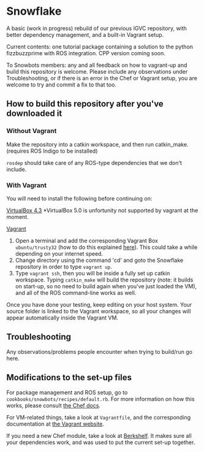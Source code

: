 # Snowflake

A basic (work in progress) rebuild of our previous IGVC repository, with better dependency management, and a built-in Vagrant setup.

Current contents: one tutorial package containing a solution to the python fizzbuzzprime with ROS integration. CPP version coming soon.

To Snowbots members: any and all feedback on how to vagrant-up and build this repository is welcome. Please include any observations under Troubleshooting, or if there is an error in the Chef or Vagrant setup, you are welcome to try and commit a fix to that too.

How to build this repository after you've downloaded it
----------------------------

### Without Vagrant ###

Make the repository into a catkin workspace, and then run catkin_make. (requires ROS Indigo to be installed)

`rosdep` should take care of any ROS-type dependencies that we don't include.

### With Vagrant ###
You will need to install the following before continuing on:

[VirtualBox 4.3](http://www.virtualbox.org/wiki/Download_Old_Builds_4_3) *VirtualBox 5.0 is unfortunity not supported by vagrant at the moment.

[Vagrant](http://www.vagrantup.com/downloads)

1. Open a terminal and add the corresponding Vagrant Box `ubuntu/trusty32` (how to do this explained [here](https://docs.vagrantup.com/v2/boxes.html)). This could take a while depending on your internet speed.
2. Change directory using the command 'cd' and goto the Snowflake repository in order to type `vagrant up`. 
3. Type `vagrant ssh`, then you will be inside a fully set up catkin workspace. Typing `catkin_make` will build the repository (note: it builds on start-up, so no need to build again when you've just loaded the VM), and all of the ROS command-line works as well.

Once you have done your testing, keep editing on your host system. Your source folder is linked to the Vagrant workspace, so all your changes will appear automatically inside the Vagrant VM.

Troubleshooting
---------------

Any observations/problems people encounter when trying to build/run go here.

Modifications to the set-up files
---------------------------------

For package management and ROS setup, go to `cookbooks/snowbots/recipes/default.rb`. For more information on how this works, please consult [the Chef docs](http://docs.chef.io/release/12-4/#getting-started).

For VM-related things, take a look at `Vagrantfile`, and the corresponding documentation at [the Vagrant website](https://docs.vagrantup.com/v2/).

If you need a new Chef module, take a look at [Berkshelf](http://berkshelf.com/). It makes sure all your dependencies work, and was used to put the current set-up together.
